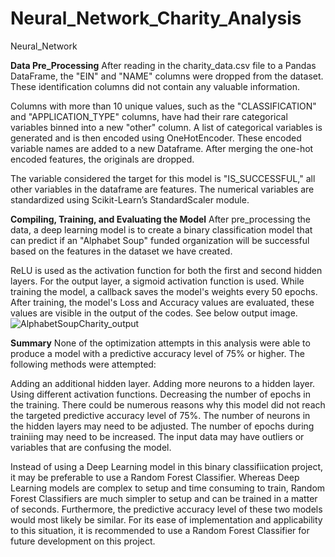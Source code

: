 # Neural_Network_Charity_Analysis
Neural_Network

**Data Pre_Processing**
After reading in the charity_data.csv file to a Pandas DataFrame, the "EIN" and "NAME" columns were dropped from the dataset. These identification columns did not contain any valuable information.

Columns with more than 10 unique values, such as the "CLASSIFICATION" and "APPLICATION_TYPE" columns, have had their rare categorical variables binned into a new "other" column. A list of categorical variables is generated and is then encoded using OneHotEncoder. These encoded variable names are added to a new Dataframe. After merging the one-hot encoded features, the originals are dropped.

The variable considered the target for this model is "IS_SUCCESSFUL," all other variables in the dataframe are  features. The numerical variables are standardized using Scikit-Learn’s StandardScaler module.

**Compiling, Training, and Evaluating the Model**
After pre_processing the data, a deep learning model is to create a binary classification model that can predict if an "Alphabet Soup" funded organization will be successful based on the features in the dataset we have created.

ReLU is used as the activation function for both the first and second hidden layers. For the output layer, a sigmoid activation function is used. While training the model, a callback saves the model's weights every 50 epochs. After training, the model's Loss and Accuracy values are evaluated, these values are visible in the output of the codes. See below output image.
![AlphabetSoupCharity_output](https://user-images.githubusercontent.com/93059601/159143258-4d1dada1-85a9-420d-a7f2-d277a313a081.PNG)






**Summary**
None of the optimization attempts in this analysis were able to produce a model with a predictive accuracy level of 75% or higher. The following methods were attempted:

Adding an additional hidden layer.
Adding more neurons to a hidden layer.
Using different activation functions.
Decreasing the number of epochs in the training.
There could be numerous reasons why this model did not reach the targeted predictive accuracy level of 75%. The number of neurons in the hidden layers may need to be adjusted. The number of epochs during trainiing may need to be increased. The input data may have outliers or variables that are confusing the model.

Instead of using a Deep Learning model in this binary classifiication project, it may be preferable to use a Random Forest Classifier. Whereas Deep Learning models are complex to setup and time consuming to train, Random Forest Classifiers are much simpler to setup and can be trained in a matter of seconds. Furthermore, the predictive accuracy level of these two models would most likely be similar. For its ease of implementation and applicability to this situation, it is recommended to use a Random Forest Classifier for future development on this project.

